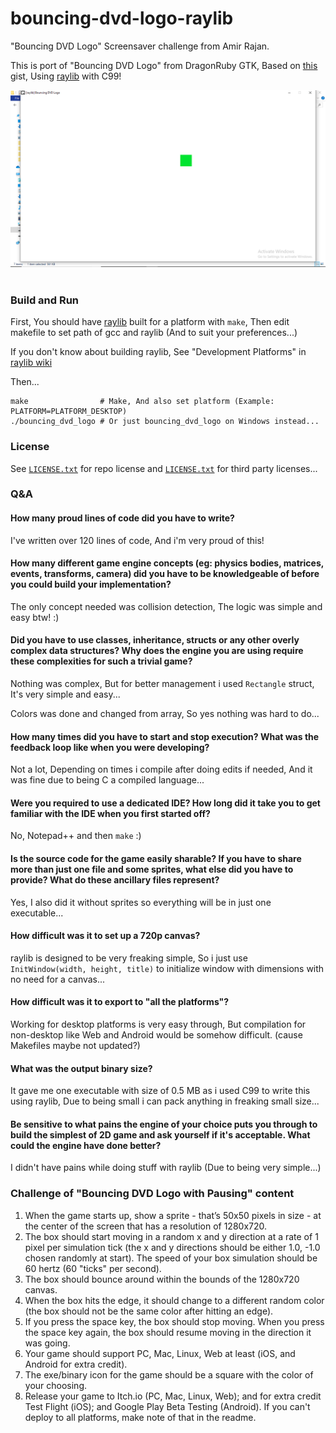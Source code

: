 # bouncing-dvd-logo-raylib

"Bouncing DVD Logo" Screensaver challenge from Amir Rajan.

This is port of "Bouncing DVD Logo" from DragonRuby GTK, Based on [this](https://gist.github.com/amirrajan/83c368bfc4f153abdfba995458d8943a) gist, Using [raylib](https://github.com/raysan5/raylib) with C99!

<img src="bouncing_dvd_logo.png"><br><br>

### Build and Run

First, You should have [raylib](https://github.com/raysan5/raylib) built for a platform with `make`, Then edit makefile to set path of gcc and raylib (And to suit your preferences...)

If you don't know about building raylib, See "Development Platforms" in [raylib wiki](https://github.com/raysan5/raylib/wiki)

Then...

```
make                # Make, And also set platform (Example: PLATFORM=PLATFORM_DESKTOP)
./bouncing_dvd_logo # Or just bouncing_dvd_logo on Windows instead...
```

### License

See [`LICENSE.txt`](https://github.com/Rabios/bouncing-dvd-logo-raylib/blob/master/LICENSE.txt) for repo license and [`LICENSE.txt`](https://github.com/Rabios/bouncing-dvd-logo-raylib/blob/master/LICENSE.txt) for third party licenses...

### Q&A

#### How many proud lines of code did you have to write?

I've written over 120 lines of code, And i'm very proud of this!

#### How many different game engine concepts (eg: physics bodies, matrices, events, transforms, camera) did you have to be knowledgeable of before you could build your implementation?

The only concept needed was collision detection, The logic was simple and easy btw! :)

#### Did you have to use classes, inheritance, structs or any other overly complex data structures? Why does the engine you are using require these complexities for such a trivial game?

Nothing was complex, But for better management i used `Rectangle` struct, It's very simple and easy...

Colors was done and changed from array, So yes nothing was hard to do...

#### How many times did you have to start and stop execution? What was the feedback loop like when you were developing?

Not a lot, Depending on times i compile after doing edits if needed, And it was fine due to being C a compiled language...

#### Were you required to use a dedicated IDE? How long did it take you to get familiar with the IDE when you first started off?

No, Notepad++ and then `make` :)

#### Is the source code for the game easily sharable? If you have to share more than just one file and some sprites, what else did you have to provide? What do these ancillary files represent?

Yes, I also did it without sprites so everything will be in just one executable...

#### How difficult was it to set up a 720p canvas?

raylib is designed to be very freaking simple, So i just use `InitWindow(width, height, title)` to initialize window with dimensions with no need for a canvas...

#### How difficult was it to export to "all the platforms"?

Working for desktop platforms is very easy through, But compilation for non-desktop like Web and Android would be somehow difficult. (cause Makefiles maybe not updated?)

#### What was the output binary size?

It gave me one executable with size of 0.5 MB as i used C99 to write this using raylib, Due to being small i can pack anything in freaking small size...

#### Be sensitive to what pains the engine of your choice puts you through to build the simplest of 2D game and ask yourself if it's acceptable. What could the engine have done better?

I didn't have pains while doing stuff with raylib (Due to being very simple...)

### Challenge of "Bouncing DVD Logo with Pausing" content

1. When the game starts up, show a sprite - that’s 50x50 pixels in size - at the center of the screen that has a resolution of 1280x720.
2. The box should start moving in a random x and y direction at a rate of 1 pixel per simulation tick (the x and y directions should be either 1.0, -1.0 chosen randomly at start). The speed of your box simulation should be 60 hertz (60 "ticks" per second).
3. The box should bounce around within the bounds of the 1280x720 canvas.
4. When the box hits the edge, it should change to a different random color (the box should not be the same color after hitting an edge).
5. If you press the space key, the box should stop moving. When you press the space key again, the box should resume moving in the direction it was going.
6. Your game should support PC, Mac, Linux, Web at least (iOS, and Android for extra credit).
7. The exe/binary icon for the game should be a square with the color of your choosing.
8. Release your game to Itch.io (PC, Mac, Linux, Web); and for extra credit Test Flight (iOS); and Google Play Beta Testing (Android). If you can't deploy to all platforms, make note of that in the readme.
